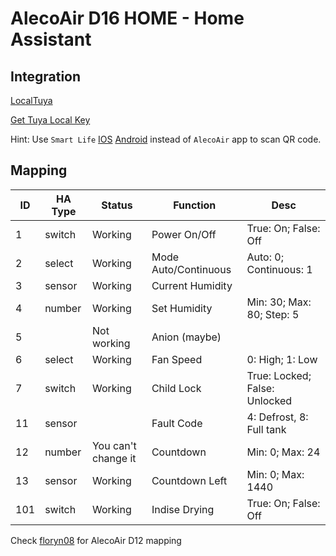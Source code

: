# AlecoAir D16 HOME - Home Assistant

## Integration
[LocalTuya](https://github.com/rospogrigio/localtuya)

[Get Tuya Local Key](https://github.com/Naxora/Get-Tuya-Local-Key/blob/main/README.md)

Hint: Use `Smart Life` [IOS](https://apps.apple.com/us/app/smart-life-smart-living/id1115101477) [Android](https://play.google.com/store/apps/details?id=com.tuya.smartlife&hl=en&gl=US) instead of `AlecoAir` app to scan QR code.

## Mapping
| ID | HA Type | Status              | Function             | Desc                         |
| -- | ------- | ------------------- | -------------------- | ---------------------------- |
|1   | switch  | Working 			       | Power On/Off         | True: On; False: Off         |
|2   | select  | Working 			       | Mode Auto/Continuous | Auto: 0; Continuous: 1       |
|3   | sensor  | Working 			       | Current Humidity     |                              |
|4   | number  | Working 			       | Set Humidity         | Min: 30; Max: 80; Step: 5    |
|5   |         | Not working 	       | Anion (maybe)        |                              |
|6   | select  | Working 			       | Fan Speed            | 0: High; 1: Low              |
|7   | switch  | Working 			       | Child Lock           | True: Locked; False: Unlocked|
|11  | sensor  |                     | Fault Code           | 4: Defrost, 8: Full tank     |
|12  | number  | You can't change it | Countdown            | Min: 0; Max: 24              |
|13  | sensor  | Working             | Countdown Left       | Min: 0; Max: 1440            |
|101 | switch  | Working             | Indise Drying        | True: On; False: Off         |

Check [floryn08](https://github.com/floryn08/alecoair-d12-home-assistant-integration) for AlecoAir D12 mapping
